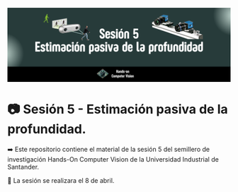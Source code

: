 ![Logo](https://raw.githubusercontent.com/ramiro999/depth-passive-sesion4/main/images/cover-page.png)


# 📷 Sesión 5 - Estimación pasiva de la profundidad.



➡️ Este repositorio contiene el material de la sesión 5 del semillero de investigación Hands-On Computer Vision de la Universidad Industrial de Santander.

📆 La sesión se realizara el 8 de abril.
